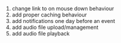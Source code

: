 1. change link to on mouse down behaviour
2. add proper caching behaviour
3. add notifications one day before an event
4. add audio file upload/management
5. add audio file playback
